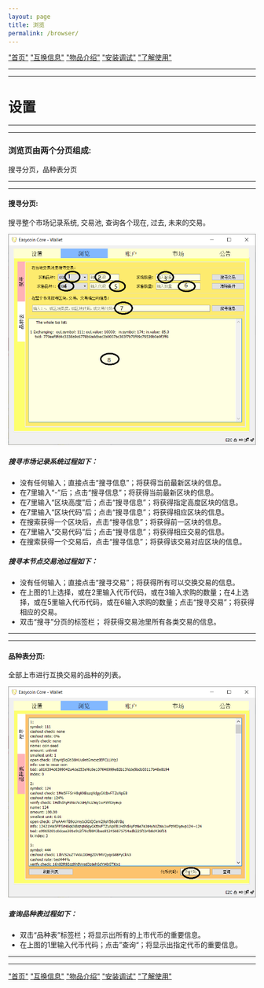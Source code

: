 ```yaml
---
layout: page
title: 浏览
permalink: /browser/
---
```


["首页"](https://ubarterchain.github.io/) ["互换信息"](/info/)  ["物品介绍"](/list/)   ["安装调试"](/install/)   ["了解使用"](/learn/) 

---
---

# 设置 #

---
---

### 浏览页由两个分页组成:   ###
搜寻分页，品种表分页

---
---

#### 搜寻分页:  ####
搜寻整个市场记录系统, 交易池, 查询各个现在, 过去, 未来的交易。

<div class='fig figcenter fighighlight'>
  <img src='/21.png'>
</div>

##### 搜寻市场记录系统过程如下： #####
- 没有任何输入；直接点击“搜寻信息”；将获得当前最新区块的信息。
- 在7里输入“-”后；点击“搜寻信息”；将获得当前最新区块的信息。
- 在7里输入“区块高度”后；点击“搜寻信息”；将获得指定高度区块的信息。
- 在7里输入“区块代码”后；点击“搜寻信息”；将获得相应区块的信息。
- 在搜索获得一个区块后，点击“搜寻信息”；将获得前一区块的信息。
- 在7里输入“交易代码”后；点击“搜寻信息”；将获得相应交易的信息。
- 在搜索获得一个交易后，点击“搜寻信息”；将获得该交易对应区块的信息。

##### 搜寻本节点交易池过程如下： #####
- 没有任何输入；直接点击“搜寻交易”；将获得所有可以交换交易的信息。
- 在上图的1上选择，或在2里输入代币代码，或在3输入求购的数量；在4上选择，或在5里输入代币代码，或在6输入求购的数量；点击“搜寻交易”；将获得相应的交易。
- 双击“搜寻”分页的标签栏； 将获得交易池里所有各类交易的信息。

---
---

#### 品种表分页:  #####
全部上市进行互换交易的品种的列表。

<div class='fig figcenter fighighlight'>
  <img src='/22.png'>
</div>

##### 查询品种表过程如下： #####
- 双击“品种表”标签栏；将显示出所有的上市代币的重要信息。
- 在上图的1里输入代币代码；点击”查询“；将显示出指定代币的重要信息。

---
---

["首页"](https://ubarterchain.github.io/) ["互换信息"](/info/)  ["物品介绍"](/list/)   ["安装调试"](/install/)   ["了解使用"](/learn/) 
